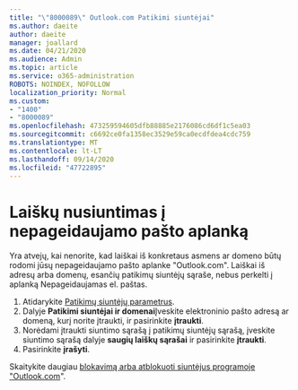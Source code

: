 ```yaml
---
title: "\"8000089\" Outlook.com Patikimi siuntėjai"
ms.author: daeite
author: daeite
manager: joallard
ms.date: 04/21/2020
ms.audience: Admin
ms.topic: article
ms.service: o365-administration
ROBOTS: NOINDEX, NOFOLLOW
localization_priority: Normal
ms.custom:
- "1400"
- "8000089"
ms.openlocfilehash: 473259594605dfb88885e2176086cd6df1c5ea03
ms.sourcegitcommit: c6692ce0fa1358ec3529e59ca0ecdfdea4cdc759
ms.translationtype: MT
ms.contentlocale: lt-LT
ms.lasthandoff: 09/14/2020
ms.locfileid: "47722895"
---
```

# <a name="stop-messages-from-going-into-your-junk-email-folder"></a>Laiškų nusiuntimas į nepageidaujamo pašto aplanką

Yra atvejų, kai nenorite, kad laiškai iš konkretaus asmens ar domeno būtų rodomi jūsų nepageidaujamo pašto aplanke "Outlook.com". Laiškai iš adresų arba domenų, esančių patikimų siuntėjų sąraše, nebus perkelti į aplanką Nepageidaujamas el. paštas.

1. Atidarykite [Patikimų siuntėjų parametrus](https://go.microsoft.com/fwlink/?linkid=2035804).
2. Dalyje **Patikimi siuntėjai ir domenai**Įveskite elektroninio pašto adresą ar domeną, kurį norite įtraukti, ir pasirinkite **įtraukti**.
3. Norėdami įtraukti siuntimo sąrašą į patikimų siuntėjų sąrašą, įveskite siuntimo sąrašą dalyje **saugių laiškų sąrašai** ir pasirinkite **įtraukti**.
4. Pasirinkite **įrašyti**.

Skaitykite daugiau [blokavimą arba atblokuoti siuntėjus programoje "Outlook.com](https://support.office.com/article/afba1c94-77bb-4f50-8b85-057cf52f4d5e?wt.mc_id=Office_Outlook_com_Alchemy)".